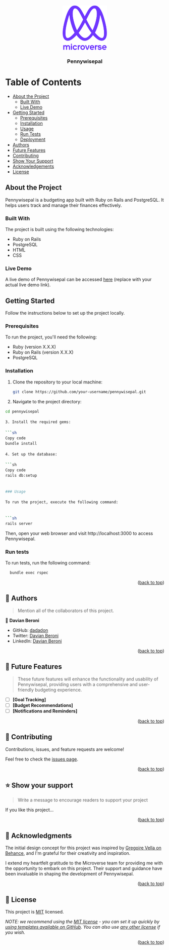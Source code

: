 <a name="readme-top"></a>
<div align="center">
  <img src="murple_logo.png" alt="logo" width="140" height="auto" />
  <br/>
  <h3><b>Pennywisepal</b></h3>
</div>

# Table of Contents

- [About the Project](#about-project)
  - [Built With](#built-with)
  - [Live Demo](#live-demo)
- [Getting Started](#getting-started)
  - [Prerequisites](#prerequisites)
  - [Installation](#installation)
  - [Usage](#usage)
  - [Run Tests](#run-tests)
  - [Deployment](#deployment)
- [Authors](#authors)
- [Future Features](#future-features)
- [Contributing](#contributing)
- [Show Your Support](#show-your-support)
- [Acknowledgements](#acknowledgements)
- [License](#license)

## About the Project <a name="about-project"></a>

Pennywisepal is a budgeting app built with Ruby on Rails and PostgreSQL. It helps users track and manage their finances effectively.

### Built With <a name="built-with"></a>

The project is built using the following technologies:

- Ruby on Rails
- PostgreSQL
- HTML
- CSS

### Live Demo <a name="live-demo"></a>

A live demo of Pennywisepal can be accessed [here](https://your-live-demo-link.com) (replace with your actual live demo link).

## Getting Started <a name="getting-started"></a>

Follow the instructions below to set up the project locally.

### Prerequisites <a name="prerequisites"></a>

To run the project, you'll need the following:

- Ruby (version X.X.X)
- Ruby on Rails (version X.X.X)
- PostgreSQL

### Installation <a name="installation"></a>

1. Clone the repository to your local machine:

   ```sh
   git clone https://github.com/your-username/pennywisepal.git

2. Navigate to the project directory:

  ```sh
  cd pennywisepal

3. Install the required gems:

  ```sh
  Copy code
  bundle install

4. Set up the database:

  ```sh
  Copy code
  rails db:setup


### Usage

To run the project, execute the following command:


```sh
  rails server
```
Then, open your web browser and visit http://localhost:3000 to access Pennywisepal.

### Run tests

To run tests, run the following command:

```sh
  bundle exec rspec
```

<p align="right">(<a href="#readme-top">back to top</a>)</p>

<!-- AUTHORS -->

## 👥 Authors <a name="authors"></a>

> Mention all of the collaborators of this project.

👤 **Davian Beroni**

- GitHub: [dadadon](https://github.com/dadadon)
- Twitter: [Davian Beroni](https://twitter.com/davianberoni)
- LinkedIn: [Davian Beroni](https://www.linkedin.com/in/davian-beroni/)

<p align="right">(<a href="#readme-top">back to top</a>)</p>

<!-- FUTURE FEATURES -->

## 🔭 Future Features <a name="future-features"></a>

> These future features will enhance the functionality and usability of Pennywisepal, providing users with a comprehensive and user-friendly budgeting experience.

- [ ] **[Goal Tracking]**
- [ ] **[Budget Recommendations]**
- [ ] **[Notifications and Reminders]**

<p align="right">(<a href="#readme-top">back to top</a>)</p>

<!-- CONTRIBUTING -->

## 🤝 Contributing <a name="contributing"></a>

Contributions, issues, and feature requests are welcome!

Feel free to check the [issues page](../../issues/).

<p align="right">(<a href="#readme-top">back to top</a>)</p>

<!-- SUPPORT -->

## ⭐️ Show your support <a name="support"></a>

> Write a message to encourage readers to support your project

If you like this project...

<p align="right">(<a href="#readme-top">back to top</a>)</p>

<!-- ACKNOWLEDGEMENTS -->

## 🙏 Acknowledgments <a name="acknowledgements"></a>

The initial design concept for this project was inspired by [Gregoire Vella on Behance](https://www.behance.net/gregoirevella), and I'm grateful for their creativity and inspiration.

I extend my heartfelt gratitude to the Microverse team for providing me with the opportunity to embark on this project. Their support and guidance have been invaluable in shaping the development of Pennywisepal.

<p align="right">(<a href="#readme-top">back to top</a>)</p>

<!-- LICENSE -->

## 📝 License <a name="license"></a>

This project is [MIT](./LICENSE) licensed.

_NOTE: we recommend using the [MIT license](https://choosealicense.com/licenses/mit/) - you can set it up quickly by [using templates available on GitHub](https://docs.github.com/en/communities/setting-up-your-project-for-healthy-contributions/adding-a-license-to-a-repository). You can also use [any other license](https://choosealicense.com/licenses/) if you wish._

<p align="right">(<a href="#readme-top">back to top</a>)</p>
